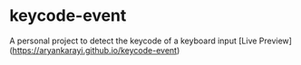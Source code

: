 # keycode-event
A personal project to detect the keycode of a keyboard input
[Live Preview] (https://aryankarayi.github.io/keycode-event)

